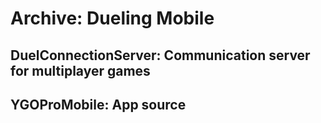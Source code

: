 # Archive: Dueling Mobile
## DuelConnectionServer: Communication server for multiplayer games
## YGOProMobile: App source
